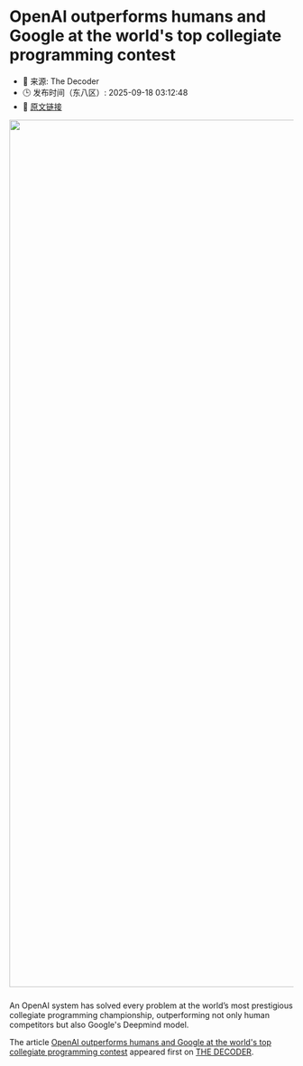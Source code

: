 # OpenAI outperforms humans and Google at the world's top collegiate programming contest
- 📅 来源: The Decoder
- 🕒 发布时间（东八区）: 2025-09-18 03:12:48
- 🔗 [原文链接](https://the-decoder.com/openai-outperforms-humans-and-google-at-the-worlds-top-collegiate-programming-contest/)

<p><img alt="" class="attachment-full size-full wp-post-image" height="1024" src="https://the-decoder.com/wp-content/uploads/2025/09/OpenAI-Gold-title.webp" style="height: auto; margin-bottom: 10px;" width="1536" /></p>
<p>        An OpenAI system has solved every problem at the world’s most prestigious collegiate programming championship, outperforming not only human competitors but also Google's Deepmind model.</p>
<p>The article <a href="https://the-decoder.com/openai-outperforms-humans-and-google-at-the-worlds-top-collegiate-programming-contest/">OpenAI outperforms humans and Google at the world&#039;s top collegiate programming contest</a> appeared first on <a href="https://the-decoder.com">THE DECODER</a>.</p>